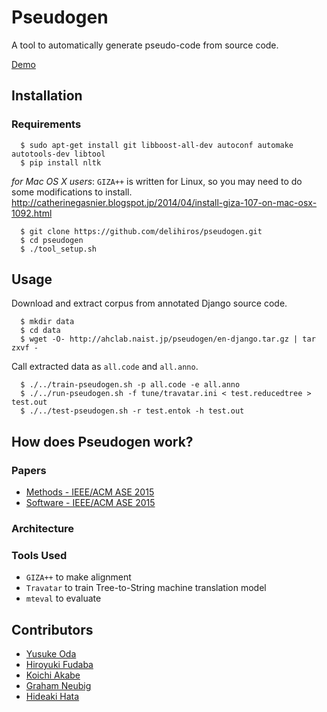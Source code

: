 # Pseudogen

A tool to automatically generate pseudo-code from source code.

[Demo](http://ahclab.naist.jp/pseudogen/)

## Installation

### Requirements

```
  $ sudo apt-get install git libboost-all-dev autoconf automake autotools-dev libtool
  $ pip install nltk
```

*for Mac OS X users*:
`GIZA++` is written for Linux, so you may need to do some modifications to install.
http://catherinegasnier.blogspot.jp/2014/04/install-giza-107-on-mac-osx-1092.html

```
  $ git clone https://github.com/delihiros/pseudogen.git
  $ cd pseudogen
  $ ./tool_setup.sh
```

## Usage

Download and extract corpus from annotated Django source code.

```
  $ mkdir data
  $ cd data
  $ wget -O- http://ahclab.naist.jp/pseudogen/en-django.tar.gz | tar zxvf -
```

Call extracted data as `all.code` and `all.anno`.

```
  $ ./../train-pseudogen.sh -p all.code -e all.anno
  $ ./../run-pseudogen.sh -f tune/travatar.ini < test.reducedtree > test.out
  $ ./../test-pseudogen.sh -r test.entok -h test.out
```


## How does Pseudogen work?

### Papers

+ [Methods - IEEE/ACM ASE 2015](http://www.phontron.com/paper/oda15ase.pdf)
+ [Software - IEEE/ACM ASE 2015](http://www.phontron.com/paper/fudaba15asedemo.pdf)

### Architecture

### Tools Used

+ `GIZA++` to make alignment
+ `Travatar` to train Tree-to-String machine translation model
+ `mteval` to evaluate

## Contributors

+ [Yusuke Oda](http://odaemon.com)
+ [Hiroyuki Fudaba](http://delihiros.github.io)
+ [Koichi Akabe](http://isw3.naist.jp/~koichi-a/)
+ [Graham Neubig](http://phontron.com/)
+ [Hideaki Hata](http://isw3.naist.jp/~hata/)
